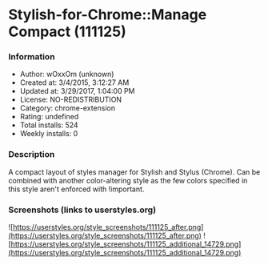 # Stylish-for-Chrome::Manage Compact (111125)

### Information
- Author: wOxxOm (unknown)
- Created at: 3/4/2015, 3:12:27 AM
- Updated at: 3/29/2017, 1:04:00 PM
- License: NO-REDISTRIBUTION
- Category: chrome-extension
- Rating: undefined
- Total installs: 524
- Weekly installs: 0


### Description
A compact layout of styles manager for Stylish and Stylus (Chrome). Can be combined with another color-altering style as the few colors specified in this style aren't enforced with !important.


### Screenshots (links to userstyles.org)
![https://userstyles.org/style_screenshots/111125_after.png](https://userstyles.org/style_screenshots/111125_after.png)
![https://userstyles.org/style_screenshots/111125_additional_14729.png](https://userstyles.org/style_screenshots/111125_additional_14729.png)

